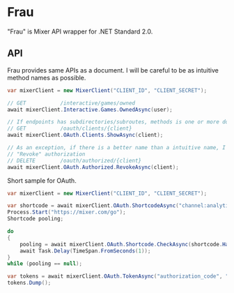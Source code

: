 # Frau
"Frau" is Mixer API wrapper for .NET Standard 2.0.


## API

Frau provides same APIs as a document.
I will be careful to be as intuitive method names as possible.

```csharp
var mixerClient = new MixerClient("CLIENT_ID", "CLIENT_SECRET");

// GET           /interactive/games/owned
await mixerClient.Interactive.Games.OwnedAsync(user);

// If endpoints has subdirectories/subroutes, methods is one or more down class.
// GET           /oauth/clients/{client}
await mixerClient.OAuth.Clients.ShowAsync(client);

// As an exception, if there is a better name than a intuitive name, I use one.
// "Revoke" authorization
// DELETE        /oauth/authorized/{client}
await mixerClient.OAuth.Authorized.RevokeAsync(client);
```


Short sample for OAuth.

```csharp
var mixerClient = new MixerClient("CLIENT_ID", "CLIENT_SECRET");

var shortcode = await mixerClient.OAuth.ShortcodeAsync("channel:analytics:self");
Process.Start("https://mixer.com/go");
Shortcode pooling;

do
{
    pooling = await mixerClient.OAuth.Shortcode.CheckAsync(shortcode.Handle);
    await Task.Delay(TimeSpan.FromSeconds(1));
} 
while (pooling == null);

var tokens = await mixerClient.OAuth.TokenAsync("authorization_code", "", pooling.Code, "");
tokens.Dump();
```